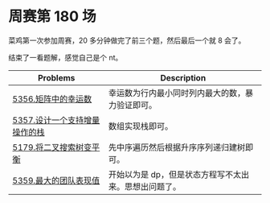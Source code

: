 # 周赛第 180 场

菜鸡第一次参加周赛，20 多分钟做完了前三个题，然后最后一个就 8 会了。

结束了一看题解，感觉自己是个 nt。

| Problems                                                   | Description                                           |
| ---------------------------------------------------------- | ----------------------------------------------------- |
| [5356.矩阵中的幸运数](../array_and_string/5356.md)         | 幸运数为行内最小同时列内最大的数，暴力验证即可。      |
| [5357.设计一个支持增量操作的栈](../stack_or_queue/5357.md) | 数组实现栈即可。                                      |
| [5179.将二叉搜索树变平衡](../binary_search_tree/5179.md)   | 先中序遍历然后根据升序序列递归建树即可。              |
| [5359.最大的团队表现值](../sort/5359.md)                   | 开始以为是 dp，但是状态方程写不太出来。思想出问题了。 |
